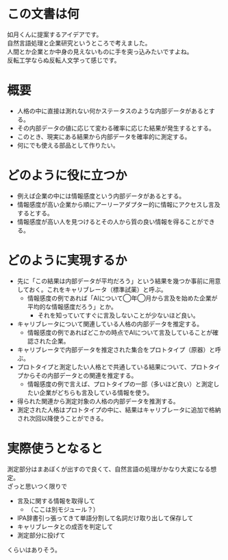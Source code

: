 # この文書は何

如月くんに提案するアイデアです。  
自然言語処理と企業研究というところで考えました。  
人間とか企業とか中身の見えないものに手を突っ込みたいですよね。  
反転工学ならぬ反転人文学って感じです。

# 概要

- 人格の中に直接は測れない何かステータスのような内部データがあるとする。
- その内部データの値に応じて変わる確率に応じた結果が発生するとする。
- このとき、現実にある結果から内部データを確率的に測定する。
- 何にでも使える部品として作りたい。

# どのように役に立つか

- 例えば企業の中には情報感度という内部データがあるとする。
- 情報感度が高い企業から順にアーリーアダプター的に情報にアクセスし言及するとする。
- 情報感度が高い人を見つけるとその人から質の良い情報を得ることができる。

# どのように実現するか

- 先に「この結果は内部データが平均だろう」という結果を幾つか事前に用意しておく。これをキャリブレータ（標準試薬）と呼ぶ。
  - 情報感度の例であれば「AIについて◯年◯月から言及を始めた企業が平均的な情報感度だろう」とか。
    - それを知っていてすぐに言及しないことが少ないほど良い。
- キャリブレータについて関連している人格の内部データを推定する。
  - 情報感度の例であればどこかの時点でAIについて言及していることが確認された企業。
- キャリブレータで内部データを推定された集合をプロトタイプ（原器）と呼ぶ。
- プロトタイプと測定したい人格とで共通している結果について、プロトタイプからその内部データとの関連を推定する。
  - 情報感度の例で言えば、プロトタイプの一部（多いほど良い）と測定したい企業がどちらも言及している情報を使う。
- 得られた関連から測定対象の人格の内部データを推測する。
- 測定された人格はプロトタイプの中に、結果はキャリブレータに追加で格納され次回以降使うことができる。

# 実際使うとなると

測定部分はまあぼくが出すので良くて、自然言語の処理がかなり大変になる想定。  
ざっと思いつく限りで

- 言及に関する情報を取得して
  - （ここは別モジュール？）
- IPA辞書引っ張ってきて単語分割して名詞だけ取り出して保存して
- キャリブレータとの成否を判定して
- 測定部分に投げて

くらいはありそう。
